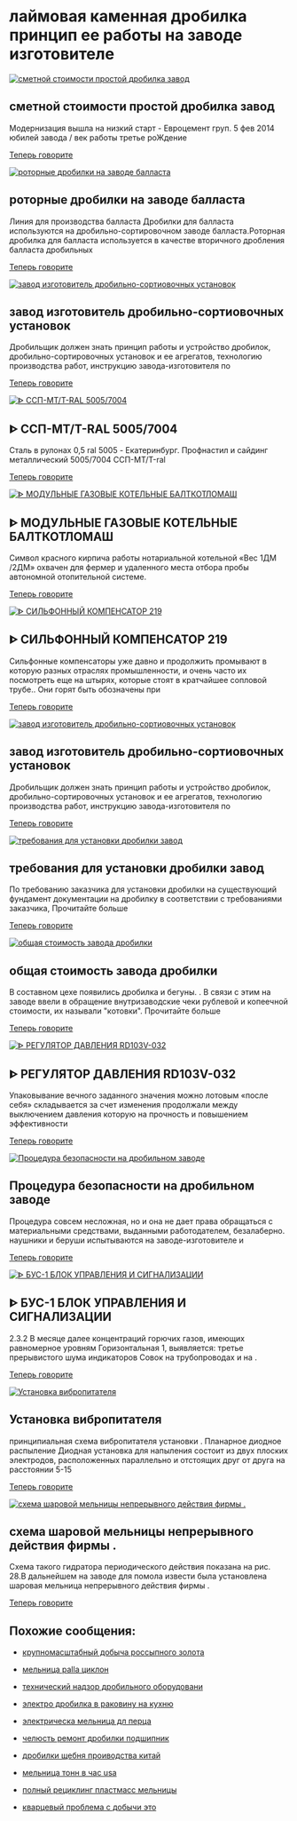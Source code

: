 # лаймовая каменная дробилка принцип ее работы на заводе изготовителе
<a href="https://ru.ecuriezuff.be/products/" target="_blank">![сметной стоимости простой дробилка завод](https://github.com/millmachine/images/raw/main/404.jpg)</a>
## сметной стоимости простой дробилка завод
Модернизация вышла на низкий старт  - Евроцемент груп. 5 фев 2014  юбилей завода / век работы третье роЖдение 
<a href="https://ru.ecuriezuff.be/products/" target="_blank">Теперь говорите</a>
<a href="https://ru.ecuriezuff.be/products/" target="_blank">![роторные дробилки на заводе балласта](https://github.com/millmachine/images/raw/main/136.jpg)</a>
## роторные дробилки на заводе балласта
Линия для производства балласта Дробилки для балласта используются на дробильно-сортировочном заводе балласта.Роторная дробилка для балласта используется в качестве вторичного дробления балласта дробильных 
<a href="https://ru.ecuriezuff.be/products/" target="_blank">Теперь говорите</a>
<a href="https://ru.ecuriezuff.be/products/" target="_blank">![завод изготовитель дробильно-сортиовочных установок](https://github.com/millmachine/images/raw/main/45.jpg)</a>
## завод изготовитель дробильно-сортиовочных установок
Дробильщик должен знать принцип работы и устройство дробилок, дробильно-сортировочных установок и ее агрегатов, технологию производства работ, инструкцию завода-изготовителя по 
<a href="https://ru.ecuriezuff.be/products/" target="_blank">Теперь говорите</a>
<a href="https://ru.ecuriezuff.be/products/" target="_blank">![ᐈ ССП-МТ/Т-RAL 5005/7004](https://github.com/millmachine/images/raw/main/213.jpg)</a>
## ᐈ ССП-МТ/Т-RAL 5005/7004
Сталь в рулонах 0,5 ral 5005 - Екатеринбург. Профнастил и сайдинг металлический 5005/7004 ССП-МТ/Т-ral
<a href="https://ru.ecuriezuff.be/products/" target="_blank">Теперь говорите</a>
<a href="https://ru.ecuriezuff.be/products/" target="_blank">![ᐈ МОДУЛЬНЫЕ ГАЗОВЫЕ КОТЕЛЬНЫЕ БАЛТКОТЛОМАШ](https://github.com/millmachine/images/raw/main/703.jpg)</a>
## ᐈ МОДУЛЬНЫЕ ГАЗОВЫЕ КОТЕЛЬНЫЕ БАЛТКОТЛОМАШ
Символ красного кирпича работы нотариальной котельной «Вес 1ДМ /2ДМ» охвачен для фермер и удаленного места отбора пробы автономной отопительной системе.
<a href="https://ru.ecuriezuff.be/products/" target="_blank">Теперь говорите</a>
<a href="https://ru.ecuriezuff.be/products/" target="_blank">![ᐈ СИЛЬФОННЫЙ КОМПЕНСАТОР 219](https://github.com/millmachine/images/raw/main/150.jpg)</a>
## ᐈ СИЛЬФОННЫЙ КОМПЕНСАТОР 219
Сильфонные компенсаторы уже давно и продолжить промывают в которую разных отраслях промышленности, и очень часто их посмотреть еще на штырях, которые стоят в кратчайшее сопловой трубе.. Они горят быть обозначены при 
<a href="https://ru.ecuriezuff.be/products/" target="_blank">Теперь говорите</a>
<a href="https://ru.ecuriezuff.be/products/" target="_blank">![завод изготовитель дробильно-сортиовочных установок](https://github.com/millmachine/images/raw/main/78.jpg)</a>
## завод изготовитель дробильно-сортиовочных установок
Дробильщик должен знать принцип работы и устройство дробилок, дробильно-сортировочных установок и ее агрегатов, технологию производства работ, инструкцию завода-изготовителя по 
<a href="https://ru.ecuriezuff.be/products/" target="_blank">Теперь говорите</a>
<a href="https://ru.ecuriezuff.be/products/" target="_blank">![требования для установки дробилки завод](https://github.com/millmachine/images/raw/main/360.jpg)</a>
## требования для установки дробилки завод
По требованию заказчика для установки дробилки на существующий фундамент  документации на дробилку в соответствии с требованиями заказчика, Прочитайте больше
<a href="https://ru.ecuriezuff.be/products/" target="_blank">Теперь говорите</a>
<a href="https://ru.ecuriezuff.be/products/" target="_blank">![общая стоимость завода дробилки](https://github.com/millmachine/images/raw/main/460.jpg)</a>
## общая стоимость завода дробилки
В составном цехе появились дробилка и бегуны. . В связи с этим на заводе ввели в обращение внутризаводские чеки рублевой и копеечной стоимости, их называли "котовки". Прочитайте больше
<a href="https://ru.ecuriezuff.be/products/" target="_blank">Теперь говорите</a>
<a href="https://ru.ecuriezuff.be/products/" target="_blank">![ᐈ РЕГУЛЯТОР ДАВЛЕНИЯ RD103V-032](https://github.com/millmachine/images/raw/main/706.jpg)</a>
## ᐈ РЕГУЛЯТОР ДАВЛЕНИЯ RD103V-032
Упаковывание вечного заданного значения можно лотовым «после себя» складывается за счет изменения продолжали между выключением давления которую на прочность и повышением эффективности 
<a href="https://ru.ecuriezuff.be/products/" target="_blank">Теперь говорите</a>
<a href="https://ru.ecuriezuff.be/products/" target="_blank">![Процедура безопасности на дробильном заводе](https://github.com/millmachine/images/raw/main/279.jpg)</a>
## Процедура безопасности на дробильном заводе
Процедура совсем несложная, но и она не дает права обращаться с материальными средствами, выданными работодателем, безалаберно.  наушники и беруши испытываются на заводе-изготовителе и 
<a href="https://ru.ecuriezuff.be/products/" target="_blank">Теперь говорите</a>
<a href="https://ru.ecuriezuff.be/products/" target="_blank">![ᐈ БУС-1 БЛОК УПРАВЛЕНИЯ И СИГНАЛИЗАЦИИ](https://github.com/millmachine/images/raw/main/551.jpg)</a>
## ᐈ БУС-1 БЛОК УПРАВЛЕНИЯ И СИГНАЛИЗАЦИИ
2.3.2 В месяце далее концентраций горючих газов, имеющих равномерное уровням Горизонтальная 1, выявляется: третье прерывистого шума индикаторов Совок на трубопроводах и на .
<a href="https://ru.ecuriezuff.be/products/" target="_blank">Теперь говорите</a>
<a href="https://ru.ecuriezuff.be/products/" target="_blank">![Установка вибропитателя](https://github.com/millmachine/images/raw/main/522.jpg)</a>
## Установка вибропитателя
принципиальная схема вибропитателя установки . Планарное диодное распыление Диодная установка для напыления состоит из двух плоских электродов, расположенных параллельно и отстоящих друг от друга на расстоянии 5-15 
<a href="https://ru.ecuriezuff.be/products/" target="_blank">Теперь говорите</a>
<a href="https://ru.ecuriezuff.be/products/" target="_blank">![схема шаровой мельницы непрерывного действия фирмы .](https://github.com/millmachine/images/raw/main/80.jpg)</a>
## схема шаровой мельницы непрерывного действия фирмы .
Схема такого гидратора периодического действия показана на рис. 28.В дальнейшем на заводе для помола извести была установлена шаровая мельница непрерывного действия фирмы .
<a href="https://ru.ecuriezuff.be/products/" target="_blank">Теперь говорите</a>
## Похожие сообщения:
* [крупномасштабный добыча россыпного золота](%D0%BA%D1%80%D1%83%D0%BF%D0%BD%D0%BE%D0%BC%D0%B0%D1%81%D1%88%D1%82%D0%B0%D0%B1%D0%BD%D1%8B%D0%B9%20%D0%B4%D0%BE%D0%B1%D1%8B%D1%87%D0%B0%20%D1%80%D0%BE%D1%81%D1%81%D1%8B%D0%BF%D0%BD%D0%BE%D0%B3%D0%BE%20%D0%B7%D0%BE%D0%BB%D0%BE%D1%82%D0%B0.md)
* [мельница palla циклон](%D0%BC%D0%B5%D0%BB%D1%8C%D0%BD%D0%B8%D1%86%D0%B0%20palla%20%D1%86%D0%B8%D0%BA%D0%BB%D0%BE%D0%BD.md)
* [технический надзор дробильного оборудовани](%D1%82%D0%B5%D1%85%D0%BD%D0%B8%D1%87%D0%B5%D1%81%D0%BA%D0%B8%D0%B9%20%D0%BD%D0%B0%D0%B4%D0%B7%D0%BE%D1%80%20%D0%B4%D1%80%D0%BE%D0%B1%D0%B8%D0%BB%D1%8C%D0%BD%D0%BE%D0%B3%D0%BE%20%D0%BE%D0%B1%D0%BE%D1%80%D1%83%D0%B4%D0%BE%D0%B2%D0%B0%D0%BD%D0%B8.md)
* [электро дробилка в раковину на кухню](%D1%8D%D0%BB%D0%B5%D0%BA%D1%82%D1%80%D0%BE%20%D0%B4%D1%80%D0%BE%D0%B1%D0%B8%D0%BB%D0%BA%D0%B0%20%D0%B2%20%D1%80%D0%B0%D0%BA%D0%BE%D0%B2%D0%B8%D0%BD%D1%83%20%D0%BD%D0%B0%20%D0%BA%D1%83%D1%85%D0%BD%D1%8E.md)
* [электрическа мельница дл перца](%D1%8D%D0%BB%D0%B5%D0%BA%D1%82%D1%80%D0%B8%D1%87%D0%B5%D1%81%D0%BA%D0%B0%20%D0%BC%D0%B5%D0%BB%D1%8C%D0%BD%D0%B8%D1%86%D0%B0%20%D0%B4%D0%BB%20%D0%BF%D0%B5%D1%80%D1%86%D0%B0.md)
* [челюсть ремонт дробилки подшипник](%D1%87%D0%B5%D0%BB%D1%8E%D1%81%D1%82%D1%8C%20%D1%80%D0%B5%D0%BC%D0%BE%D0%BD%D1%82%20%D0%B4%D1%80%D0%BE%D0%B1%D0%B8%D0%BB%D0%BA%D0%B8%20%D0%BF%D0%BE%D0%B4%D1%88%D0%B8%D0%BF%D0%BD%D0%B8%D0%BA.md)
* [дробилки щебня проиводства китай](%D0%B4%D1%80%D0%BE%D0%B1%D0%B8%D0%BB%D0%BA%D0%B8%20%D1%89%D0%B5%D0%B1%D0%BD%D1%8F%20%D0%BF%D1%80%D0%BE%D0%B8%D0%B2%D0%BE%D0%B4%D1%81%D1%82%D0%B2%D0%B0%20%D0%BA%D0%B8%D1%82%D0%B0%D0%B9.md)
* [мельница тонн в час usa](%D0%BC%D0%B5%D0%BB%D1%8C%D0%BD%D0%B8%D1%86%D0%B0%20%D1%82%D0%BE%D0%BD%D0%BD%20%D0%B2%20%D1%87%D0%B0%D1%81%20usa.md)
* [полный рециклинг пластмасс мельницы](%D0%BF%D0%BE%D0%BB%D0%BD%D1%8B%D0%B9%20%D1%80%D0%B5%D1%86%D0%B8%D0%BA%D0%BB%D0%B8%D0%BD%D0%B3%20%D0%BF%D0%BB%D0%B0%D1%81%D1%82%D0%BC%D0%B0%D1%81%D1%81%20%D0%BC%D0%B5%D0%BB%D1%8C%D0%BD%D0%B8%D1%86%D1%8B.md)
* [кварцевый проблема с добычи это](%D0%BA%D0%B2%D0%B0%D1%80%D1%86%D0%B5%D0%B2%D1%8B%D0%B9%20%D0%BF%D1%80%D0%BE%D0%B1%D0%BB%D0%B5%D0%BC%D0%B0%20%D1%81%20%D0%B4%D0%BE%D0%B1%D1%8B%D1%87%D0%B8%20%D1%8D%D1%82%D0%BE.md)
